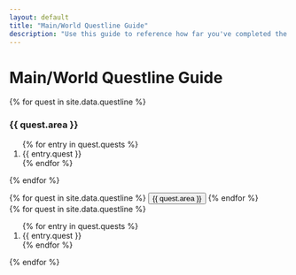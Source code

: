 ```yaml
---
layout: default
title: "Main/World Questline Guide"
description: "Use this guide to reference how far you've completed the various World questlines on Lost Ark."
---
```


<h1>Main/World Questline Guide</h1>
{% for quest in site.data.questline %}
<h3>{{ quest.area }}</h3>
<ol>
  {% for entry in quest.quests %}
  <li>{{ entry.quest }}</li>
  {% endfor %}
</ol>

{% endfor %}

<div class="d-flex align-items-start">
  <div class="nav flex-column nav-pills me-3" id="v-pills-tab" role="tablist" aria-orientation="vertical">
    {% for quest in site.data.questline %}
    <button class="nav-link" id="v-pills-{{ quest.area }}-tab" data-bs-toggle="pill" data-bs-target="#v-pills-{{ quest.area }}" type="button" role="tab">{{ quest.area }}</button>
    {% endfor %}
  </div>
  <div class="tab-content" id="v-pills-tabContent">
    {% for quest in site.data.questline %}
    <div class="tab-pane fade {% if quest.area == 'Tortoyk' %}show active {% endif %}" id="v-pills-{{ quest.area }}" role="tabpanel">
    <ol>
    {% for entry in quest.quests %}
    <li>{{ entry.quest }}</li>
    {% endfor %}
    </ol>
    </div>
    {% endfor %}
  </div>
</div>

